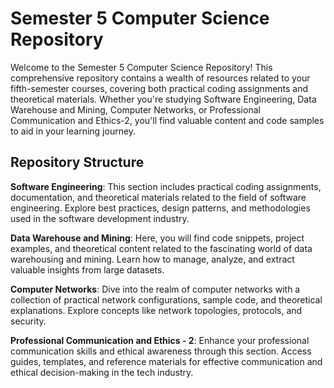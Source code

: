 # Semester 5 Computer Science Repository
Welcome to the Semester 5 Computer Science Repository! This comprehensive repository contains a wealth of resources related to your fifth-semester courses, covering both practical coding assignments and theoretical materials. Whether you're studying Software Engineering, Data Warehouse and Mining, Computer Networks, or Professional Communication and Ethics-2, you'll find valuable content and code samples to aid in your learning journey.

## Repository Structure
**Software Engineering**: This section includes practical coding assignments, documentation, and theoretical materials related to the field of software engineering. Explore best practices, design patterns, and methodologies used in the software development industry.

**Data Warehouse and Mining**: Here, you will find code snippets, project examples, and theoretical content related to the fascinating world of data warehousing and mining. Learn how to manage, analyze, and extract valuable insights from large datasets.

**Computer Networks**: Dive into the realm of computer networks with a collection of practical network configurations, sample code, and theoretical explanations. Explore concepts like network topologies, protocols, and security.

**Professional Communication and Ethics - 2**: Enhance your professional communication skills and ethical awareness through this section. Access guides, templates, and reference materials for effective communication and ethical decision-making in the tech industry.
